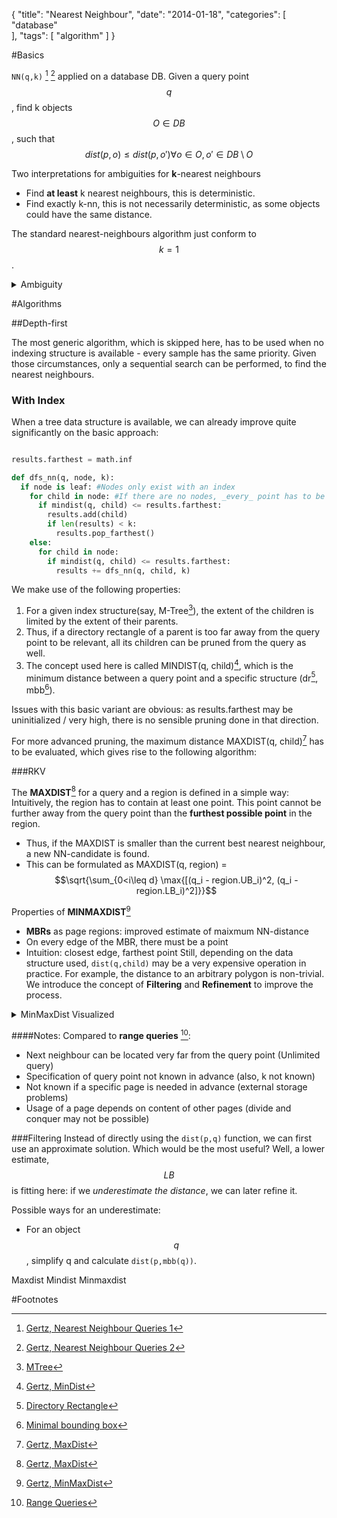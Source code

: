 {
  "title": "Nearest Neighbour",
  "date": "2014-01-18",
  "categories": [
"database"    
  ],
  "tags": [
    "algorithm"
  ]
}

#Basics

``NN(q,k)`` [^Script1] [^Script2] applied on a database DB.
Given a query point $$q$$, find k objects $$O \in DB$$, such that $$dist(p,o) \leq dist(p,o') \forall o \in O, o' \in
DB \setminus O$$

Two interpretations for ambiguities for **k**-nearest neighbours
- Find **at least** k nearest neighbours, this is deterministic.
- Find exactly k-nn, this is not necessarily deterministic, as some objects could have the same distance.

The standard nearest-neighbours algorithm just conform to $$k = 1$$.
<details><summary>Ambiguity</summary><img src="{{urls.media}}/gertz/rdb/nn_1.png"></details>

#Algorithms

##Depth-first

The most generic algorithm, which is skipped here, has to be used when no indexing structure is
available - every sample has the same priority.
Given those circumstances, only a sequential search can be performed, to find the nearest
neighbours.

### **With Index**

When a tree data structure is available, we can already improve quite significantly on the basic
approach: 

~~~python

results.farthest = math.inf

def dfs_nn(q, node, k):
  if node is leaf: #Nodes only exist with an index
    for child in node: #If there are no nodes, _every_ point has to be checked.
      if mindist(q, child) <= results.farthest:
        results.add(child)
        if len(results) < k:
          results.pop_farthest()
    else:
      for child in node:
        if mindist(q, child) <= results.farthest:
          results += dfs_nn(q, child, k)
~~~

We make use of the following properties:

1. For a given index structure(say, M-Tree[^mtree]), the extent of the children is limited by the
   extent of their parents.
2. Thus, if a directory rectangle of a parent is too far away from the query point to be relevant,
   all its children can be pruned from the query as well.
3. The concept used here is called MINDIST(q, child)[^mindist], which is the minimum distance between a query
   point and a specific structure (dr[^dr], mbb[^mbb]).

Issues with this basic variant are obvious: as results.farthest may be uninitialized / very high, 
there is no sensible pruning done in that direction.

For more advanced pruning, the maximum distance MAXDIST(q, child)[^maxdist] has to be evaluated,
which gives rise to the following algorithm:

###RKV

The **MAXDIST**[^maxdist] for a query and a region is defined in a simple way: Intuitively, the
region has to contain at least one point. This point cannot be further away from the query point
than the **furthest possible point** in the region. 

- Thus, if the MAXDIST is smaller than the current best nearest neighbour, a new NN-candidate is found.
- This can be formulated as MAXDIST(q, region) = $$\sqrt{\sum_{0<i\leq d} \max{[(q_i - region.UB_i)^2, (q_i - region.LB_i)^2]}}$$

Properties of **MINMAXDIST**[^minmaxdist]

- **MBRs** as page regions: improved estimate of maixmum NN-distance
- On every edge of the MBR, there must be a point
- Intuition: closest edge, farthest point
Still, depending on the data structure used, ``dist(q,child)`` may be a very expensive operation in practice.
For example, the distance to an arbitrary polygon is non-trivial.
We introduce the concept of **Filtering** and **Refinement** to improve the process.

<details><summary>MinMaxDist Visualized</summary><img src="{{urls.media}}/gertz/rdb/minmaxdist.png"></details>

####Notes:
Compared to **range queries** [^range]:

- Next neighbour can be located very far from the query point (Unlimited query)
- Specification of query point not known in advance (also, k not known)
- Not known if a specific page is needed in advance (external storage problems)
- Usage of a page depends on content of other pages (divide and conquer may not be possible)

###Filtering
Instead of directly using the ``dist(p,q)`` function, we can first use an approximate solution. Which would be the most
useful? Well, a lower estimate, $$LB$$ is fitting here: if we *underestimate the distance*, we can later refine it.



Possible ways for an underestimate:

- For an object $$q$$, simplify q and calculate ``dist(p,mbb(q))``.


Maxdist
Mindist
Minmaxdist




#Footnotes

[^Script1]: [Gertz, Nearest Neighbour Queries 1]({{urls.media}}/gertz/rdb/05-queryp-3.pdf)
[^Script2]: [Gertz, Nearest Neighbour Queries 2]({{urls.media}}/gertz/rdb/05-queryp-4.pdf)
[^range]: [Range Queries](posts/gertz/rangequeries)
[^maxdist]: [Gertz, MaxDist]({{urls.media}}/gertz/rdb/05-queryp-3.pdf#page=5)
[^mindist]: [Gertz, MinDist]({{urls.media}}/gertz/rdb/05-queryp-3.pdf#page=4)
[^minmaxdist]: [Gertz, MinMaxDist]({{urls.media}}/gertz/rdb/05-queryp-3.pdf#page=6)
[^dr]: [Directory Rectangle](Footnotelink)
[^mbb]: [Minimal bounding box](Footnotelink)
[^mtree]: [MTree](/posts/gertz/rdb/mtree)
